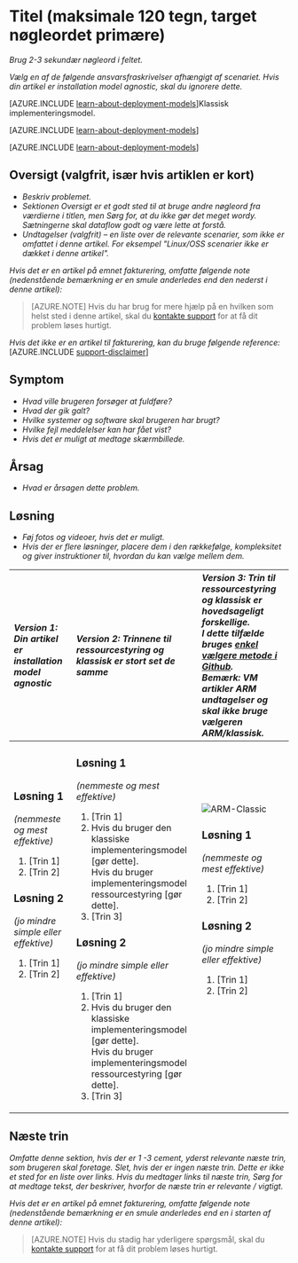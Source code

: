 <properties
   pageTitle="Sidetitel, der vises i browseren fanen og søgeresultaterne"
   description="Artikel beskrivelse, der skal vises på lander sider og i de fleste søgeresultater"
   services="service-name"
   documentationCenter="dev-center-name"
   authors="GitHub-alias-of-only-one-author"
   manager="manager-alias"
   editor=""
   tags="comma-separates-additional-tags-if-required"/>

<tags
   ms.service="required"
   ms.devlang="may be required"
   ms.topic="article"
   ms.tgt_pltfrm="may be required"
   ms.workload="required"
   ms.date="mm/dd/yyyy"
   ms.author="Your MSFT alias or your full email address;semicolon separates two or more"/>

# <a name="title-maximum-120-characters-target-the-primary-keyword"></a>Titel (maksimale 120 tegn, target nøgleordet primære)

_Brug 2-3 sekundær nøgleord i feltet._

_Vælg en af de følgende ansvarsfraskrivelser afhængigt af scenariet. Hvis din artikel er installation model agnostic, skal du ignorere dette._

[AZURE.INCLUDE [learn-about-deployment-models](../../includes/learn-about-deployment-models-rm-include.md)]Klassisk implementeringsmodel.

[AZURE.INCLUDE [learn-about-deployment-models](../../includes/learn-about-deployment-models-classic-include.md)]

[AZURE.INCLUDE [learn-about-deployment-models](../../learn-about-deployment-models-both-include.md)]

## <a name="summary-optional-especially-when-the-article-is-short"></a>Oversigt (valgfrit, især hvis artiklen er kort)

- _Beskriv problemet._
- _Sektionen Oversigt er et godt sted til at bruge andre nøgleord fra værdierne i titlen, men Sørg for, at du ikke gør det meget wordy. Sætningerne skal dataflow godt og være lette at forstå._
- _Undtagelser (valgfrit) – en liste over de relevante scenarier, som ikke er omfattet i denne artikel. For eksempel "Linux/OSS scenarier ikke er dækket i denne artikel"._

_Hvis det er en artikel på emnet fakturering, omfatte følgende note (nedenstående bemærkning er en smule anderledes end den nederst i denne artikel):_
> [AZURE.NOTE] Hvis du har brug for mere hjælp på en hvilken som helst sted i denne artikel, skal du [kontakte support](https://portal.azure.com/?#blade/Microsoft_Azure_Support/HelpAndSupportBlade) for at få dit problem løses hurtigt.

_Hvis det ikke er en artikel til fakturering, kan du bruge følgende reference:_
[AZURE.INCLUDE [support-disclaimer](../../includes/support-disclaimer.md)]

## <a name="symptom"></a>Symptom

- _Hvad ville brugeren forsøger at fuldføre?_
- _Hvad der gik galt?_
- _Hvilke systemer og software skal brugeren har brugt?_
- _Hvilke fejl meddelelser kan har fået vist?_
- _Hvis det er muligt at medtage skærmbillede._

## <a name="cause"></a>Årsag

- _Hvad er årsagen dette problem._

## <a name="solution"></a>Løsning

- _Føj fotos og videoer, hvis det er muligt._
- _Hvis der er flere løsninger, placere dem i den rækkefølge, kompleksitet og giver instruktioner til, hvordan du kan vælge mellem dem._

| <em>Version 1: Din artikel er installation model agnostic</em> | <em>Version 2: Trinnene til ressourcestyring og klassisk er stort set de samme</em> | <em>Version 3: Trin til ressourcestyring og klassisk er hovedsageligt forskellige. <br />I dette tilfælde bruges <a href="https://github.com/Azure/azure-content-pr/blob/master/contributor-guide/custom-markdown-extensions.md#simple-selectors">enkel vælgere metode i Github</a>. <br />Bemærk: VM artikler ARM undtagelser og skal ikke bruge vælgeren ARM/klassisk.</em> |
|:------------------------------------------------------|:-----------------------------------------------------------|:----------------------------------------------------------------------------------------------------------------------------------------------------------------------------|
| <p><h3>Løsning 1</h3><em>(nemmeste og mest effektive)</em></p><ol><li>[Trin 1]</li><li>[Trin 2]</li></ol><p><h3>Løsning 2</h3><em>(jo mindre simple eller effektive)</em></p><ol><li>[Trin 1]</li><li>[Trin 2]</li></ol><br /><br /><br /><br /><br /><br /><br /><br /> | <p><h3>Løsning 1</h3><em>(nemmeste og mest effektive)</em></p><ol><li>[Trin 1]</li><li>Hvis du bruger den klassiske implementeringsmodel [gør dette].<br />Hvis du bruger implementeringsmodel ressourcestyring [gør dette].</li><li>[Trin 3]</li></ol><p><h3>Løsning 2</h3><em>(jo mindre simple eller effektive)</em></p><ol><li>[Trin 1]</li><li>Hvis du bruger den klassiske implementeringsmodel [gør dette].<br />Hvis du bruger implementeringsmodel ressourcestyring [gør dette].</li><li>[Trin 3]</li></ol> | <img src="media/markdown-template-for-support-articles-symptom-cause-resolution/rm-classic.png" alt="ARM-Classic"><p><h3>Løsning 1</h3><em>(nemmeste og mest effektive)</em></p><ol><li>[Trin 1]</li><li>[Trin 2]</li></ol><p><h3>Løsning 2</h3><em>(jo mindre simple eller effektive)</em></p><ol><li>[Trin 1]</li><li>[Trin 2]</li></ol><br /><br /><br /><br /> |

## <a name="next-steps"></a>Næste trin
_Omfatte denne sektion, hvis der er 1 -3 cement, yderst relevante næste trin, som brugeren skal foretage. Slet, hvis der er ingen næste trin. Dette er ikke et sted for en liste over links. Hvis du medtager links til næste trin, Sørg for at medtage tekst, der beskriver, hvorfor de næste trin er relevante / vigtigt._

_Hvis det er en artikel på emnet fakturering, omfatte følgende note (nedenstående bemærkning er en smule anderledes end en i starten af denne artikel):_
> [AZURE.NOTE] Hvis du stadig har yderligere spørgsmål, skal du [kontakte support](https://portal.azure.com/?#blade/Microsoft_Azure_Support/HelpAndSupportBlade) for at få dit problem løses hurtigt.
